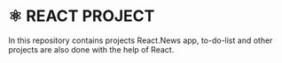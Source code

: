 # ⚛️ REACT PROJECT

In this ​​repository contains projects React.News app, to-do-list and other projects are also done with the help of React.
